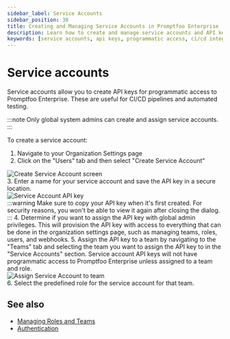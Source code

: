 ```yaml
---
sidebar_label: Service Accounts
sidebar_position: 30
title: Creating and Managing Service Accounts in Promptfoo Enterprise
description: Learn how to create and manage service accounts and API keys for programmatic access to Promptfoo Enterprise
keywords: [service accounts, api keys, programmatic access, ci/cd integration, automation]
---
```


# Service accounts

Service accounts allow you to create API keys for programmatic access to Promptfoo Enterprise. These are useful for CI/CD pipelines and automated testing.

:::note
Only global system admins can create and assign service accounts.
:::

To create a service account:

1. Navigate to your Organization Settings page
2. Click on the "Users" tab and then select "Create Service Account"
<div style={{ textAlign: 'center' }}>
    <img src="/img/enterprise-docs/create-service-account.png" alt="Create Service Account screen" style={{ width: '80%' }} />
</div>
3. Enter a name for your service account and save the API key in a secure location.
<div style={{ textAlign: 'center' }}>
    <img src="/img/enterprise-docs/service-account-api-key.png" alt="Service Account API key" style={{ width: '80%' }} />
</div>
:::warning
Make sure to copy your API key when it's first created. For security reasons, you won't be able to view it again after closing the dialog.
:::
4. Determine if you want to assign the API key with global admin privileges. This will provision the API key with access to everything that can be done in the organization settings page, such as managing teams, roles, users, and webhooks.
5. Assign the API key to a team by navigating to the "Teams" tab and selecting the team you want to assign the API key to in the "Service Accounts" section. Service account API keys will not have programmatic access to Promptfoo Enterprise unless assigned to a team and role.
<div style={{ textAlign: 'center' }}>
    <img src="/img/enterprise-docs/assign-service-account.png" alt="Assign Service Account to team" style={{ width: '80%' }} />
</div>
6. Select the predefined role for the service account for that team.

## See also

- [Managing Roles and Teams](./teams.md)
- [Authentication](./authentication.md)
